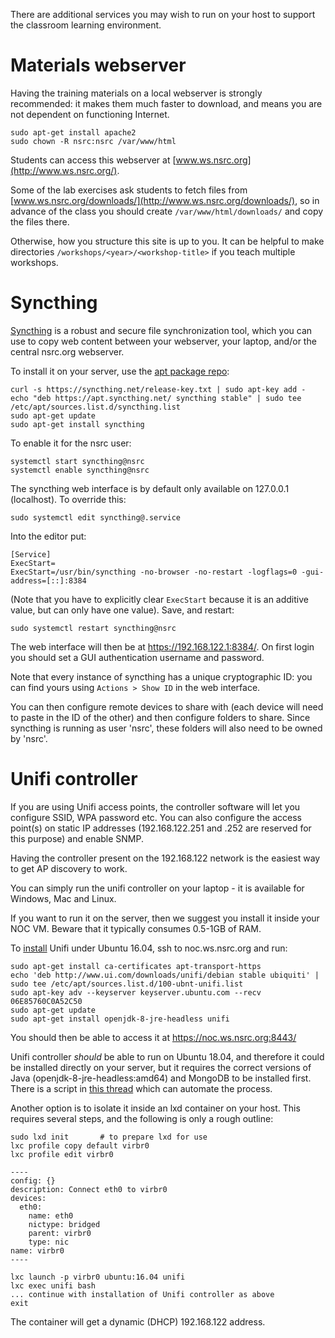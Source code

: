 There are additional services you may wish to run on your host to support
the classroom learning environment.

# Materials webserver

Having the training materials on a local webserver is strongly recommended:
it makes them much faster to download, and means you are not dependent on
functioning Internet.

```shell
sudo apt-get install apache2
sudo chown -R nsrc:nsrc /var/www/html
```

Students can access this webserver at [www.ws.nsrc.org](http://www.ws.nsrc.org/).

Some of the lab exercises ask students to fetch files from
[www.ws.nsrc.org/downloads/](http://www.ws.nsrc.org/downloads/), so in
advance of the class you should create `/var/www/html/downloads/` and copy
the files there.

Otherwise, how you structure this site is up to you.  It can be helpful to
make directories `/workshops/<year>/<workshop-title>` if you teach multiple
workshops.

# Syncthing

[Syncthing](https://syncthing.net) is a robust and secure file
synchronization tool, which you can use to copy web content between your
webserver, your laptop, and/or the central nsrc.org webserver.

To install it on your server, use the [apt package repo](https://apt.syncthing.net):

```
curl -s https://syncthing.net/release-key.txt | sudo apt-key add -
echo "deb https://apt.syncthing.net/ syncthing stable" | sudo tee /etc/apt/sources.list.d/syncthing.list
sudo apt-get update
sudo apt-get install syncthing
```

To enable it for the nsrc user:

```
systemctl start syncthing@nsrc
systemctl enable syncthing@nsrc
```

The syncthing web interface is by default only available on 127.0.0.1
(localhost).  To override this:

```
sudo systemctl edit syncthing@.service
```

Into the editor put:

```
[Service]
ExecStart=
ExecStart=/usr/bin/syncthing -no-browser -no-restart -logflags=0 -gui-address=[::]:8384
```

(Note that you have to explicitly clear `ExecStart` because it is an
additive value, but can only have one value).  Save, and restart:

```
sudo systemctl restart syncthing@nsrc
```

The web interface will then be at <https://192.168.122.1:8384/>.  On first
login you should set a GUI authentication username and password.

Note that every instance of syncthing has a unique cryptographic ID: you can
find yours using `Actions > Show ID` in the web interface.

You can then configure remote devices to share with (each device will need
to paste in the ID of the other) and then configure folders to share.  Since
syncthing is running as user 'nsrc', these folders will also need to be
owned by 'nsrc'.

# Unifi controller

If you are using Unifi access points, the controller software will let you
configure SSID, WPA password etc.  You can also configure the access
point(s) on static IP addresses (192.168.122.251 and .252 are reserved for
this purpose) and enable SNMP.

Having the controller present on the 192.168.122 network is the easiest way
to get AP discovery to work.

You can simply run the unifi controller on your laptop - it is available for
Windows, Mac and Linux.

If you want to run it on the server, then we suggest you install it inside
your NOC VM.  Beware that it typically consumes 0.5-1GB of RAM.

To [install](https://help.ubnt.com/hc/en-us/articles/220066768-UniFi-How-to-Install-and-Update-via-APT-on-Debian-or-Ubuntu)
Unifi under Ubuntu 16.04, ssh to noc.ws.nsrc.org and run:

```shell
sudo apt-get install ca-certificates apt-transport-https
echo 'deb http://www.ui.com/downloads/unifi/debian stable ubiquiti' | sudo tee /etc/apt/sources.list.d/100-ubnt-unifi.list
sudo apt-key adv --keyserver keyserver.ubuntu.com --recv 06E85760C0A52C50
sudo apt-get update
sudo apt-get install openjdk-8-jre-headless unifi
```

You should then be able to access it at <https://noc.ws.nsrc.org:8443/>

Unifi controller *should* be able to run on Ubuntu 18.04, and therefore it
could be installed directly on your server, but it requires the correct
versions of Java (openjdk-8-jre-headless:amd64) and MongoDB to be installed
first.  There is a script in
[this thread](https://community.ui.com/questions/UniFi-Installation-Scripts-or-UniFi-Easy-Update-Script-or-UniFi-Lets-Encrypt-or-Ubuntu-16-04-18-04-/ccbc7530-dd61-40a7-82ec-22b17f027776)
which can automate the process.

Another option is to isolate it inside an lxd container on your host.  This
requires several steps, and the following is only a rough outline:

```shell
sudo lxd init       # to prepare lxd for use
lxc profile copy default virbr0
lxc profile edit virbr0

----
config: {}
description: Connect eth0 to virbr0
devices:
  eth0:
    name: eth0
    nictype: bridged
    parent: virbr0
    type: nic
name: virbr0
----

lxc launch -p virbr0 ubuntu:16.04 unifi
lxc exec unifi bash
... continue with installation of Unifi controller as above
exit
```

The container will get a dynamic (DHCP) 192.168.122 address.
